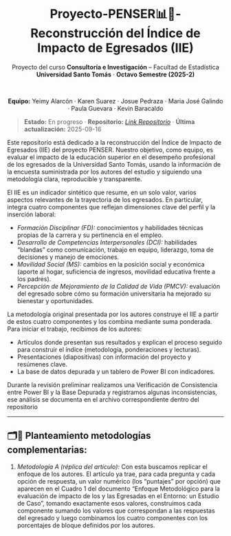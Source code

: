<div align="center">

# Proyecto-PENSER📊📝- Reconstrucción del Índice de Impacto de Egresados (IIE)


Proyecto del curso <b>Consultoría e Investigación</b> – Facultad de Estadística  
<b>Universidad Santo Tomás</b> · <b>Octavo Semestre (2025-2)</b>

<br/>

<b>Equipo:</b> Yeimy Alarcón · Karen Suarez · Josue Pedraza · Maria José Galindo · Paula Guevara · Kevin Baracaldo

</div>

> **Estado:** En progreso · **Repositorio:** _[Link Repositorio](https://github.com/ustadistica/Proyecto-PENSER.git)_ · **Última actualización:** 2025-09-16

Este repositorio está dedicado a la reconstrucción del Índice de Impacto de Egresados (IIE) del proyecto PENSER. Nuestro objetivo, como equipo, es evaluar el impacto de la educación superior en el desempeño profesional de los egresados de la Universidad Santo Tomás, usando la información de la encuesta suministrada por los autores del estudio y siguiendo una metodología clara, reproducible y transparente.

El IIE es un indicador sintético que resume, en un solo valor, varios aspectos relevantes de la trayectoria de los egresados. En particular, integra cuatro componentes que reflejan dimensiones clave del perfil y la inserción laboral:

- *Formación Disciplinar (FD):* conocimientos y habilidades técnicas propias de la carrera y su pertinencia en el empleo.
- *Desarrollo de Competencias Interpersonales (DCI):* habilidades “blandas” como comunicación, trabajo en equipo, liderazgo, toma de decisiones y manejo de emociones.
- *Movilidad Social (MS):* cambios en la posición social y económica (aporte al hogar, suficiencia de ingresos, movilidad educativa frente a los padres).
- *Percepción de Mejoramiento de la Calidad de Vida (PMCV):* evaluación del egresado sobre cómo su formación universitaria ha mejorado su bienestar y oportunidades.

La metodología original presentada por los autores construye el IIE a partir de estos cuatro componentes y los combina mediante suma ponderada. Para iniciar el trabajo, recibimos de los autores:
- Artículos donde presentan sus resultados y explican el proceso seguido para construir el índice (metodología, ponderaciones y lecturas).
- Presentaciones (diapositivas) con información del proyecto y resúmenes clave.
- La base de datos depurada y un tablero de Power BI con indicadores.

Durante la revisión preliminar realizamos una Verificación de Consistencia entre Power BI y la Base Depurada y registramos algunas inconsistencias, ese análisis se documenta en el archivo correspondiente dentro del repositorio

---

## 🗂️🧮 Planteamiento metodologías complementarias:

1. *Metodología A (réplica del artículo):* Con esta buscamos replicar el enfoque de los autores. El artículo ya trae, para cada pregunta y cada opción de respuesta, un valor numérico (los “puntajes” por opción) que aparecen en el Cuadro 1 del documento “Enfoque Metodológico para la evaluación de impacto de los y las Egresadas en el Entorno: un Estudio de Caso”, tomando exactamente esos valores, construimos cada componente sumando los valores que correspondan a las respuestas del egresado y luego combinamos los cuatro componentes con los porcentajes de bloque definidos por los autores.

